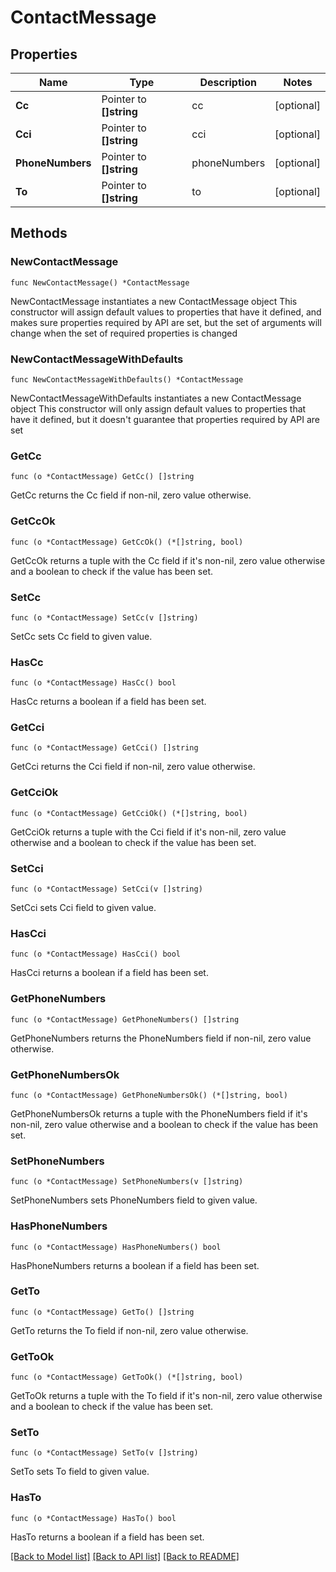 # ContactMessage

## Properties

Name | Type | Description | Notes
------------ | ------------- | ------------- | -------------
**Cc** | Pointer to **[]string** | cc | [optional] 
**Cci** | Pointer to **[]string** | cci | [optional] 
**PhoneNumbers** | Pointer to **[]string** | phoneNumbers | [optional] 
**To** | Pointer to **[]string** | to | [optional] 

## Methods

### NewContactMessage

`func NewContactMessage() *ContactMessage`

NewContactMessage instantiates a new ContactMessage object
This constructor will assign default values to properties that have it defined,
and makes sure properties required by API are set, but the set of arguments
will change when the set of required properties is changed

### NewContactMessageWithDefaults

`func NewContactMessageWithDefaults() *ContactMessage`

NewContactMessageWithDefaults instantiates a new ContactMessage object
This constructor will only assign default values to properties that have it defined,
but it doesn't guarantee that properties required by API are set

### GetCc

`func (o *ContactMessage) GetCc() []string`

GetCc returns the Cc field if non-nil, zero value otherwise.

### GetCcOk

`func (o *ContactMessage) GetCcOk() (*[]string, bool)`

GetCcOk returns a tuple with the Cc field if it's non-nil, zero value otherwise
and a boolean to check if the value has been set.

### SetCc

`func (o *ContactMessage) SetCc(v []string)`

SetCc sets Cc field to given value.

### HasCc

`func (o *ContactMessage) HasCc() bool`

HasCc returns a boolean if a field has been set.

### GetCci

`func (o *ContactMessage) GetCci() []string`

GetCci returns the Cci field if non-nil, zero value otherwise.

### GetCciOk

`func (o *ContactMessage) GetCciOk() (*[]string, bool)`

GetCciOk returns a tuple with the Cci field if it's non-nil, zero value otherwise
and a boolean to check if the value has been set.

### SetCci

`func (o *ContactMessage) SetCci(v []string)`

SetCci sets Cci field to given value.

### HasCci

`func (o *ContactMessage) HasCci() bool`

HasCci returns a boolean if a field has been set.

### GetPhoneNumbers

`func (o *ContactMessage) GetPhoneNumbers() []string`

GetPhoneNumbers returns the PhoneNumbers field if non-nil, zero value otherwise.

### GetPhoneNumbersOk

`func (o *ContactMessage) GetPhoneNumbersOk() (*[]string, bool)`

GetPhoneNumbersOk returns a tuple with the PhoneNumbers field if it's non-nil, zero value otherwise
and a boolean to check if the value has been set.

### SetPhoneNumbers

`func (o *ContactMessage) SetPhoneNumbers(v []string)`

SetPhoneNumbers sets PhoneNumbers field to given value.

### HasPhoneNumbers

`func (o *ContactMessage) HasPhoneNumbers() bool`

HasPhoneNumbers returns a boolean if a field has been set.

### GetTo

`func (o *ContactMessage) GetTo() []string`

GetTo returns the To field if non-nil, zero value otherwise.

### GetToOk

`func (o *ContactMessage) GetToOk() (*[]string, bool)`

GetToOk returns a tuple with the To field if it's non-nil, zero value otherwise
and a boolean to check if the value has been set.

### SetTo

`func (o *ContactMessage) SetTo(v []string)`

SetTo sets To field to given value.

### HasTo

`func (o *ContactMessage) HasTo() bool`

HasTo returns a boolean if a field has been set.


[[Back to Model list]](../README.md#documentation-for-models) [[Back to API list]](../README.md#documentation-for-api-endpoints) [[Back to README]](../README.md)


